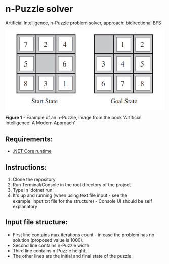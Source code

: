 # n-Puzzle solver
Artificial Intelligence, n-Puzzle problem solver, approach: bidirectional BFS

![Example of an n-Puzzle (image from the book 'Artificial Intelligence: A Modern Approach')](n-Puzzle.jpg)

**Figure 1** - Example of an n-Puzzle, image from the book 'Artificial Intelligence: A Modern Approach'

## Requirements:
- [.NET Core runtime](https://dotnet.microsoft.com/download)

## Instructions:
1. Clone the repository
2. Run Terminal/Console in the root directory of the project
3. Type in 'dotnet run'
4. It's up and running (when using text file input - see the example_input.txt file for the structure) - Console UI should be self explanatory

## Input file structure:
- First line contains max iterations count - in case the problem has no solution (proposed value is 1000).
- Second line contains n-Puzzle width.
- Third line contains n-Puzzle height.
- The other lines are the initial and final state of the puzzle.
